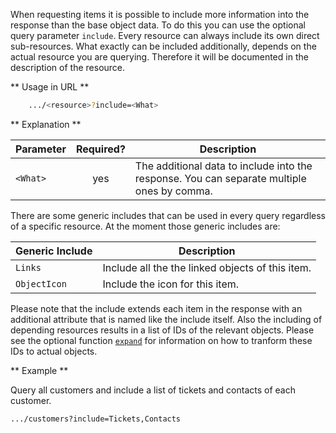 When requesting items it is possible to include more information into the response than the base object data. To do this you can use the optional query parameter ```include```. Every resource can always include its own direct sub-resources. What exactly can be included additionally, depends on the actual resource you are querying. Therefore it will be documented in the description of the resource. 

** Usage in URL **
``` bash
    .../<resource>?include=<What>
```


** Explanation **

|Parameter|Required?|Description|
|-|:-:|-|
|```<What>```|yes|The additional data to include into the response. You can separate multiple ones by comma.|

There are some generic includes that can be used in every query regardless of a specific resource. At the moment those generic includes are: 

|Generic Include|Description|
|-|-|
|```Links```|Include all the the linked objects of this item.|
|```ObjectIcon```|Include the icon for this item.|

Please note that the include extends each item in the response with an additional attribute that is named like the include itself. Also the including of depending resources results in a list of IDs of the relevant objects. Please see the optional function [```expand```](#expand_objects) for information on how to tranform these IDs to actual objects.


** Example **

Query all customers and include a list of tickets and contacts of each customer.

``` bash
.../customers?include=Tickets,Contacts
```